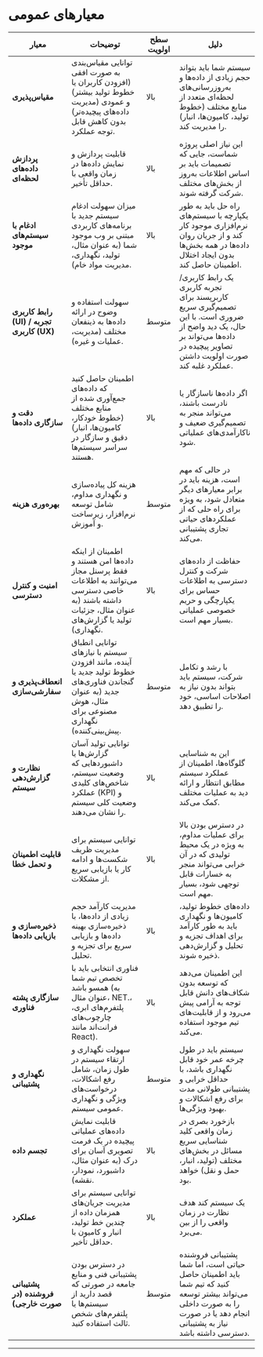 # معیارهای عمومی

| **معیار**                                  | **توضیحات**                                                                                                                                                                 | **سطح اولویت** | **دلیل**                                                                                                                                                                                |
|------------------------------------------|-----------------------------------------------------------------------------------------------------------------------------------------------------------------------------|--------------------|-----------------------------------------------------------------------------------------------------------------------------------------------------------------------------------------|
| **مقیاس‌پذیری**                            | توانایی مقیاس‌بندی به صورت افقی (افزودن کاربران یا خطوط تولید بیشتر) و عمودی (مدیریت داده‌های پیچیده‌تر) بدون کاهش قابل توجه عملکرد.                                          | بالا               | سیستم شما باید بتواند حجم زیادی از داده‌ها و به‌روزرسانی‌های لحظه‌ای متعدد از منابع مختلف (خطوط تولید، کامیون‌ها، انبار) را مدیریت کند.                                                  |
| **پردازش داده‌های لحظه‌ای**                   | قابلیت پردازش و نمایش داده‌ها در زمان واقعی با حداقل تأخیر.                                                                                                                    | بالا               | این نیاز اصلی پروژه شماست، جایی که تصمیمات باید بر اساس اطلاعات به‌روز از بخش‌های مختلف شرکت گرفته شوند.                                                                         |
| **ادغام با سیستم‌های موجود**                    | میزان سهولت ادغام سیستم جدید با برنامه‌های کاربردی مبتنی بر وب موجود شما (به عنوان مثال، تولید، نگهداری، مدیریت مواد خام).                                                     | بالا               | راه حل باید به طور یکپارچه با سیستم‌های نرم‌افزاری موجود کار کند و از جریان روان داده‌ها در همه بخش‌ها بدون ایجاد اختلال اطمینان حاصل کند.                                           |
| **رابط کاربری (UI) / تجربه کاربری (UX)** | سهولت استفاده و وضوح در ارائه داده‌ها به ذینفعان مختلف (مدیریت، عملیات و غیره).                                                                                             | متوسط             | یک رابط کاربری/تجربه کاربری کاربرپسند برای تصمیم‌گیری سریع ضروری است. با این حال، یک دید واضح از داده‌ها می‌تواند بر تصاویر پیچیده در صورت اولویت داشتن عملکرد غلبه کند.                 |
| **دقت و سازگاری داده‌ها**                     | اطمینان حاصل کنید که داده‌های جمع‌آوری شده از منابع مختلف (خطوط خودکار، کامیون‌ها، انبار) دقیق و سازگار در سراسر سیستم‌ها هستند.                                                        | بالا               | اگر داده‌ها ناسازگار یا نادرست باشند، می‌تواند منجر به تصمیم‌گیری ضعیف و ناکارآمدی‌های عملیاتی شود.                                                                                   |
| **بهره‌وری هزینه**                            | هزینه کل پیاده‌سازی و نگهداری مداوم، شامل توسعه نرم‌افزار، زیرساخت و آموزش.                                                                                              | متوسط             | در حالی که مهم است، هزینه باید در برابر معیارهای دیگر متعادل شود، به ویژه برای راه حلی که از عملکردهای حیاتی تجاری پشتیبانی می‌کند.                                                 |
| **امنیت و کنترل دسترسی**                   | اطمینان از اینکه داده‌ها امن هستند و فقط پرسنل مجاز می‌توانند به اطلاعات خاصی دسترسی داشته باشند (به عنوان مثال، جزئیات تولید یا گزارش‌های نگهداری).                                        | بالا               | حفاظت از داده‌های شرکت و کنترل دسترسی به اطلاعات حساس برای یکپارچگی و حریم خصوصی عملیاتی بسیار مهم است.                                                                             |
| **انعطاف‌پذیری و سفارشی‌سازی**                  | توانایی انطباق سیستم با نیازهای آینده، مانند افزودن خطوط تولید جدید یا گنجاندن فناوری‌های جدید (به عنوان مثال، هوش مصنوعی برای نگهداری پیش‌بینی‌کننده).                              | متوسط             | با رشد و تکامل شرکت، سیستم باید بتواند بدون نیاز به اصلاحات اساسی، خود را تطبیق دهد.                                                                                             |
| **نظارت و گزارش‌دهی سیستم**                    | توانایی تولید آسان گزارش‌ها یا داشبوردهایی که وضعیت سیستم، شاخص‌های کلیدی عملکرد (KPI) و وضعیت کلی سیستم را نشان می‌دهند.                                                      | بالا               | این به شناسایی گلوگاه‌ها، اطمینان از عملکرد سیستم مطابق انتظار و ارائه دید به عملیات مختلف کمک می‌کند.                                                                           |
| **قابلیت اطمینان و تحمل خطا**                 | توانایی سیستم برای مدیریت ظریف شکست‌ها و ادامه کار یا بازیابی سریع از مشکلات.                                                                                               | بالا               | در دسترس بودن بالا برای عملیات مداوم، به ویژه در یک محیط تولیدی که در آن خرابی می‌تواند منجر به خسارات قابل توجهی شود، بسیار مهم است.                                            |
| **ذخیره‌سازی و بازیابی داده‌ها**                | مدیریت کارآمد حجم زیادی از داده‌ها، با ذخیره‌سازی بهینه داده‌ها و بازیابی سریع برای تجزیه و تحلیل.                                                                                   | بالا               | داده‌های خطوط تولید، کامیون‌ها و نگهداری باید به طور کارآمد برای اهداف تجزیه و تحلیل و گزارش‌دهی ذخیره شوند.                                                                       |
| **سازگاری پشته فناوری**                    | فناوری انتخابی باید با تخصص تیم شما همسو باشد (به عنوان مثال، NET.، پلتفرم‌های ابری، چارچوب‌های فرانت‌اند مانند React).                                                     | بالا               | این اطمینان می‌دهد که توسعه بدون شکاف‌های دانش قابل توجه به آرامی پیش می‌رود و از قابلیت‌های تیم موجود استفاده می‌کند.                                                                 |
| **نگهداری و پشتیبانی**                        | سهولت نگهداری و ارتقاء سیستم در طول زمان، شامل رفع اشکالات، درخواست‌های ویژگی و نگهداری عمومی سیستم.                                                                            | متوسط             | سیستم باید در طول چرخه عمر خود قابل نگهداری باشد، با حداقل خرابی و پشتیبانی طولانی مدت برای رفع اشکالات و بهبود ویژگی‌ها.                                                              |
| **تجسم داده**                              | قابلیت نمایش داده‌های عملیاتی پیچیده در یک فرمت تصویری آسان برای درک (به عنوان مثال، داشبورد، نمودار، نقشه).                                                                         | بالا               | بازخورد بصری در زمان واقعی کلید شناسایی سریع مسائل در بخش‌های مختلف (تولید، انبار، حمل و نقل) خواهد بود.                                                                         |
| **عملکرد**                                  | توانایی سیستم برای مدیریت جریان‌های همزمان داده از چندین خط تولید، انبار و کامیون با حداقل تأخیر.                                                                                | بالا               | یک سیستم کند هدف نظارت در زمان واقعی را از بین می‌برد.                                                                                                                                |
| **پشتیبانی فروشنده (در صورت خارجی)**            | در دسترس بودن پشتیبانی فنی و منابع جامعه در صورتی که قصد دارید از سیستم‌ها یا پلتفرم‌های شخص ثالث استفاده کنید.                                                                       | متوسط             | پشتیبانی فروشنده حیاتی است، اما شما باید اطمینان حاصل کنید که تیم شما می‌تواند بیشتر توسعه را به صورت داخلی انجام دهد یا در صورت نیاز به پشتیبانی دسترسی داشته باشد.                  |

---